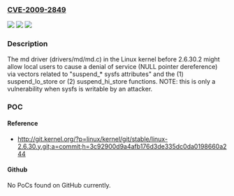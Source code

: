 ### [CVE-2009-2849](https://cve.mitre.org/cgi-bin/cvename.cgi?name=CVE-2009-2849)
![](https://img.shields.io/static/v1?label=Product&message=n%2Fa&color=blue)
![](https://img.shields.io/static/v1?label=Version&message=n%2Fa&color=blue)
![](https://img.shields.io/static/v1?label=Vulnerability&message=n%2Fa&color=brighgreen)

### Description

The md driver (drivers/md/md.c) in the Linux kernel before 2.6.30.2 might allow local users to cause a denial of service (NULL pointer dereference) via vectors related to "suspend_* sysfs attributes" and the (1) suspend_lo_store or (2) suspend_hi_store functions.  NOTE: this is only a vulnerability when sysfs is writable by an attacker.

### POC

#### Reference
- http://git.kernel.org/?p=linux/kernel/git/stable/linux-2.6.30.y.git;a=commit;h=3c92900d9a4afb176d3de335dc0da0198660a244

#### Github
No PoCs found on GitHub currently.

